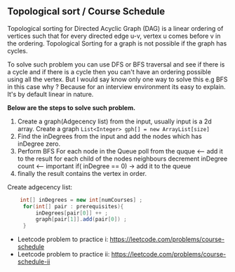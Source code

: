 ## Topological sort / Course Schedule

Topological sorting for Directed Acyclic Graph (DAG) is a linear ordering of vertices such that for 
every directed edge u-v, vertex u comes before v in the ordering. 
Topological Sorting for a graph is not possible if the graph has cycles.

To solve such problem you can use DFS or BFS traversal and see if there is a cycle and
if there is a cycle then you can't have an ordering possible using all the vertex.
But I would say know only one way to solve this e.g BFS in this case why ? 
Because for an interview environment its easy to explain. It's by default linear in nature.

**Below are the steps to solve such problem.**

1. Create a graph(Adgecency list) from the input, usually input is a 2d array. Create a graph `List<Integer> gph[] = new ArrayList[size]`
2. Find the inDegrees from the input and add the nodes which has inDegree zero.
3. Perform BFS For each node in the Queue
   poll from the quque <-- add it to the result
   for each child of the nodes neighbours
     decrement inDegree count <-- important
     if( inDegree == 0) -> add it to the queue
4. finally the result contains the vertex in order.

Create adgecency list:
```java
    int[] inDegrees = new int[numCourses] ;
     for(int[] pair : prerequisites){
         inDegrees[pair[0]] ++ ;
         graph[pair[1]].add(pair[0]) ;
     }
```

* Leetcode problem to practice i: https://leetcode.com/problems/course-schedule
* Leetcode problem to practice ii: https://leetcode.com/problems/course-schedule-ii



